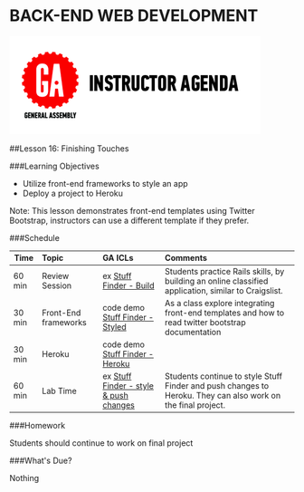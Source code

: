 BACK-END WEB DEVELOPMENT
============================

![GeneralAssemb.ly](../assets/ICL_icons/instr_agenda.png)


##Lesson 16: Finishing Touches



###Learning Objectives

*	Utilize front-end frameworks to style an app
*	Deploy a project to Heroku
 
Note: This lesson demonstrates front-end templates using Twitter Bootstrap, instructors can use a different template if they prefer.


###Schedule

| Time        | Topic| GA ICLs| Comments |
| ------------- |:-------------|:-------------------|:-------------------|
| 60 min | Review Session| ex [Stuff Finder - Build](instr_exercise_notes.md) |Students practice Rails skills, by building an online classified application, similar to Craigslist. | 
| 30 min | Front-End frameworks| code demo [Stuff Finder - Styled](instr_code_demo_notes.md) | As a class explore integrating front-end templates and how to read twitter bootstrap documentation | 
| 30 min | Heroku |code demo [Stuff Finder - Heroku](instr_code_demo_notes.md) | | 
| 60 min | Lab Time | ex [Stuff Finder - style & push changes](instr_code_demo_notes.md) | Students continue to style Stuff Finder and push changes to Heroku. They can also work on the final project.| 


###Homework


Students should continue to work on final project


###What's Due? 

Nothing


